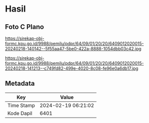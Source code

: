# Hasil

## Foto C Plano

https://sirekap-obj-formc.kpu.go.id/9988/pemilu/pdpr/64/09/01/20/20/6409012020015-20240218-140142--5f55aa47-5be0-422a-8888-1054dbb03c42.jpg

https://sirekap-obj-formc.kpu.go.id/9988/pemilu/pdpr/64/09/01/20/20/6409012020015-20240218-141213--c749fd82-499e-4020-8c08-fe96e0a6db17.jpg


## Metadata

| Key        | Value               |
| ---------- | ------------------- |
| Time Stamp | 2024-02-19 06:21:02 |
| Kode Dapil | 6401                |



